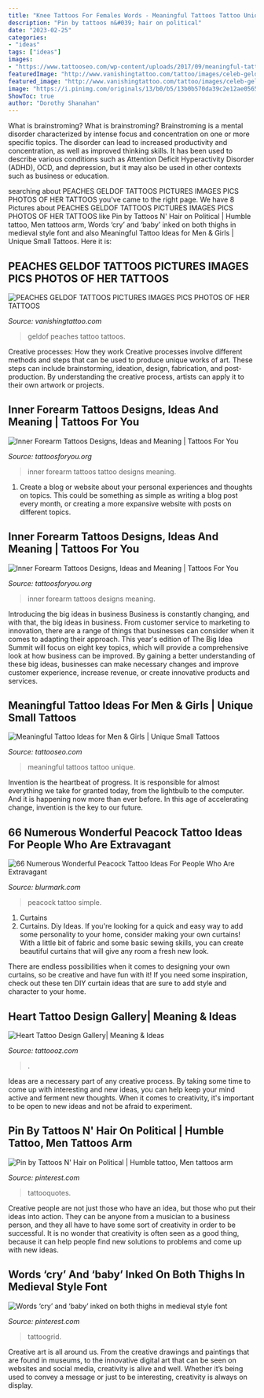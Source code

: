 ```yaml
---
title: "Knee Tattoos For Females Words - Meaningful Tattoos Tattoo Unique"
description: "Pin by tattoos n&#039; hair on political"
date: "2023-02-25"
categories:
- "ideas"
tags: ["ideas"]
images:
- "https://www.tattooseo.com/wp-content/uploads/2017/09/meaningful-tattoos-35.jpg"
featuredImage: "http://www.vanishingtattoo.com/tattoo/images/celeb-geldof/geldof_large/peaches_geldof_34.jpg"
featured_image: "http://www.vanishingtattoo.com/tattoo/images/celeb-geldof/geldof_large/peaches_geldof_34.jpg"
image: "https://i.pinimg.com/originals/13/b0/b5/13b0b570da39c2e12ae0565b582d78e4.jpg"
ShowToc: true
author: "Dorothy Shanahan"
---
```



What is brainstroming?
What is brainstroming? Brainstroming is a mental disorder characterized by intense focus and concentration on one or more specific topics. The disorder can lead to increased productivity and concentration, as well as improved thinking skills. It has been used to describe various conditions such as Attention Deficit Hyperactivity Disorder (ADHD), OCD, and depression, but it may also be used in other contexts such as business or education.

	

		
searching about PEACHES GELDOF TATTOOS PICTURES IMAGES PICS PHOTOS OF HER TATTOOS you've came to the right page. We have 8 Pictures about PEACHES GELDOF TATTOOS PICTURES IMAGES PICS PHOTOS OF HER TATTOOS like Pin by Tattoos N&#039; Hair on Political | Humble tattoo, Men tattoos arm, Words ‘cry’ and ‘baby’ inked on both thighs in medieval style font and also Meaningful Tattoo Ideas for Men &amp; Girls | Unique Small Tattoos. Here it is:
		
    
## PEACHES GELDOF TATTOOS PICTURES IMAGES PICS PHOTOS OF HER TATTOOS

<img loading=lazy src="http://www.vanishingtattoo.com/tattoo/images/celeb-geldof/geldof_large/peaches_geldof_34.jpg" onerror="this.onerror=null;this.src='https://tse3.mm.bing.net/th?id=OIP.NA1Uv8K4ybnkfmeaAdrXgQHaK_&amp;pid=15.1';" alt="PEACHES GELDOF TATTOOS PICTURES IMAGES PICS PHOTOS OF HER TATTOOS">

_Source: vanishingtattoo.com_

>geldof peaches tattoo tattoos. 

	

Creative processes: How they work
Creative processes involve different methods and steps that can be used to produce unique works of art. These steps can include brainstorming, ideation, design, fabrication, and post-production. By understanding the creative process, artists can apply it to their own artwork or projects.

    
## Inner Forearm Tattoos Designs, Ideas And Meaning | Tattoos For You

<img loading=lazy src="https://www.tattoosforyou.org/wp-content/uploads/2017/06/Tattoo-Ideas-for-Inner-Forearm.jpg" onerror="this.onerror=null;this.src='https://tse3.mm.bing.net/th?id=OIP.Q46rnyMl3eod2mbtWu-BWAHaJ4&amp;pid=15.1';" alt="Inner Forearm Tattoos Designs, Ideas and Meaning | Tattoos For You">

_Source: tattoosforyou.org_

>inner forearm tattoos tattoo designs meaning. 

	

1. Create a blog or website about your personal experiences and thoughts on topics. This could be something as simple as writing a blog post every month, or creating a more expansive website with posts on different topics.

    
## Inner Forearm Tattoos Designs, Ideas And Meaning | Tattoos For You

<img loading=lazy src="https://www.tattoosforyou.org/wp-content/uploads/2017/06/Inner-Forearm-Tattoos-for-Girls-300x300.jpg" onerror="this.onerror=null;this.src='https://tse1.mm.bing.net/th?id=OIP.NgOw7m9cEUaD7PcsQW9-YwAAAA&amp;pid=15.1';" alt="Inner Forearm Tattoos Designs, Ideas and Meaning | Tattoos For You">

_Source: tattoosforyou.org_

>inner forearm tattoos designs meaning. 

	

Introducing the big ideas in business
Business is constantly changing, and with that, the big ideas in business. From customer service to marketing to innovation, there are a range of things that businesses can consider when it comes to adapting their approach. 
This year's edition of The Big Idea Summit will focus on eight key topics, which will provide a comprehensive look at how business can be improved. By gaining a better understanding of these big ideas, businesses can make necessary changes and improve customer experience, increase revenue, or create innovative products and services.

    
## Meaningful Tattoo Ideas For Men &amp; Girls | Unique Small Tattoos

<img loading=lazy src="https://www.tattooseo.com/wp-content/uploads/2017/09/meaningful-tattoos-35.jpg" onerror="this.onerror=null;this.src='https://tse3.mm.bing.net/th?id=OIP.x4RyUObE-czdbHIli-bIEwHaHa&amp;pid=15.1';" alt="Meaningful Tattoo Ideas for Men &amp; Girls | Unique Small Tattoos">

_Source: tattooseo.com_

>meaningful tattoos tattoo unique. 

	

Invention is the heartbeat of progress. It is responsible for almost everything we take for granted today, from the lightbulb to the computer. And it is happening now more than ever before. In this age of accelerating change, invention is the key to our future.

    
## 66 Numerous Wonderful Peacock Tattoo Ideas For People Who Are Extravagant

<img loading=lazy src="http://www.blurmark.com/wp-content/uploads/2017/05/Simple-Peacock-Tattoo.jpg" onerror="this.onerror=null;this.src='https://tse1.mm.bing.net/th?id=OIP.sIzO4vChfywf7G4LxHLtKQHaFj&amp;pid=15.1';" alt="66 Numerous Wonderful Peacock Tattoo Ideas For People Who Are Extravagant">

_Source: blurmark.com_

>peacock tattoo simple. 

	

1. Curtains
1. Curtains. Diy Ideas.
If you're looking for a quick and easy way to add some personality to your home, consider making your own curtains! With a little bit of fabric and some basic sewing skills, you can create beautiful curtains that will give any room a fresh new look.

There are endless possibilities when it comes to designing your own curtains, so be creative and have fun with it! If you need some inspiration, check out these ten DIY curtain ideas that are sure to add style and character to your home.

    
## Heart Tattoo Design Gallery| Meaning &amp; Ideas

<img loading=lazy src="https://tattoooz.com/wp-content/uploads/2013/05/Heart-Tattoo-10.jpg" onerror="this.onerror=null;this.src='https://tse2.mm.bing.net/th?id=OIP.nEpoYGf5ybs0LNBwTjLbpwHaJ4&amp;pid=15.1';" alt="Heart Tattoo Design Gallery| Meaning &amp; Ideas">

_Source: tattoooz.com_

>. 

	

Ideas are a necessary part of any creative process. By taking some time to come up with interesting and new ideas, you can help keep your mind active and ferment new thoughts. When it comes to creativity, it's important to be open to new ideas and not be afraid to experiment.

    
## Pin By Tattoos N&#039; Hair On Political | Humble Tattoo, Men Tattoos Arm

<img loading=lazy src="https://i.pinimg.com/736x/5c/bd/91/5cbd9147bea0df8e172e48e84f4ca50e.jpg" onerror="this.onerror=null;this.src='https://tse3.mm.bing.net/th?id=OIP.VOqOmLB2_dIEfxiFwlGgFAHaJ4&amp;pid=15.1';" alt="Pin by Tattoos N&#039; Hair on Political | Humble tattoo, Men tattoos arm">

_Source: pinterest.com_

>tattooquotes. 

	

Creative people are not just those who have an idea, but those who put their ideas into action. They can be anyone from a musician to a business person, and they all have to have some sort of creativity in order to be successful. It is no wonder that creativity is often seen as a good thing, because it can help people find new solutions to problems and come up with new ideas.

    
## Words ‘cry’ And ‘baby’ Inked On Both Thighs In Medieval Style Font

<img loading=lazy src="https://i.pinimg.com/originals/13/b0/b5/13b0b570da39c2e12ae0565b582d78e4.jpg" onerror="this.onerror=null;this.src='https://tse2.mm.bing.net/th?id=OIP.y-0V41IOwkEq3mD-8X1SRgHaHa&amp;pid=15.1';" alt="Words ‘cry’ and ‘baby’ inked on both thighs in medieval style font">

_Source: pinterest.com_

>tattoogrid. 

	

Creative art is all around us. From the creative drawings and paintings that are found in museums, to the innovative digital art that can be seen on websites and social media, creativity is alive and well. Whether it’s being used to convey a message or just to be interesting, creativity is always on display.


